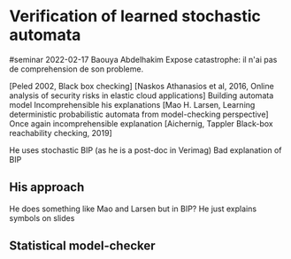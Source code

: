 # Verification of learned stochastic automata

#seminar 2022-02-17
Baouya Abdelhakim 
Expose catastrophe: il n'ai pas de comprehension de son probleme.

[Peled 2002, Black box checking]
[Naskos Athanasios et al, 2016, Online analysis of security risks in elastic
cloud applications] Building automata model
Incomprehensible his explanations
[Mao H. Larsen, Learning deterministic probabilistic automata from
model-checking perspective]
Once again incomprehensible explanation
[Aichernig, Tappler Black-box reachability checking, 2019]

He uses stochastic BIP (as he is a post-doc in Verimag)
Bad explanation of BIP

## His approach
He does something like Mao and Larsen but in BIP?
He just explains symbols on slides

## Statistical model-checker

